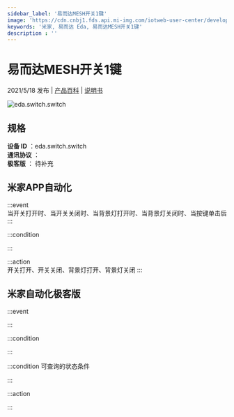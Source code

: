 ```yaml
---
sidebar_label: '易而达MESH开关1键'
image: 'https://cdn.cnbj1.fds.api.mi-img.com/iotweb-user-center/developer_1679071269884WHmNM7GC.png?GalaxyAccessKeyId=AKVGLQWBOVIRQ3XLEW&Expires=9223372036854775807&Signature=vBh6ALOSOkwraGiIUUzp1koW874='
keywords: '米家, 易而达 Eda, 易而达MESH开关1键'
description : ''
---
```

# 易而达MESH开关1键

2021/5/18 发布 | [产品百科](https://home.mi.com/webapp/content/baike/product/index.html?model=eda.switch.switch/) | [说明书](https://home.mi.com/views/introduction.html?model=eda.switch.switch&region=cn)

![eda.switch.switch](https://cdn.cnbj1.fds.api.mi-img.com/iotweb-user-center/developer_1679071269884WHmNM7GC.png?GalaxyAccessKeyId=AKVGLQWBOVIRQ3XLEW&Expires=9223372036854775807&Signature=vBh6ALOSOkwraGiIUUzp1koW874=)

## 规格  
> 
**设备 ID** ：eda.switch.switch  
**通讯协议** ：  
**极客版**  ： 待补充 


## 米家APP自动化  

:::event  
当开关打开时、当开关关闭时、当背景灯打开时、当背景灯关闭时、当按键单击后
:::

:::condition  

:::

:::action   
开关打开、开关关闭、背景灯打开、背景灯关闭
:::

## 米家自动化极客版  

:::event  

:::

:::condition  

:::

:::condition 可查询的状态条件  

:::

:::action  

:::

        
